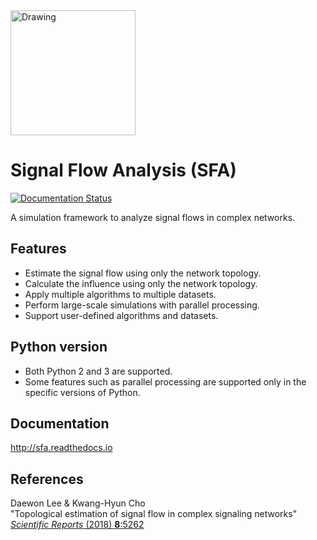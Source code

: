 <img src="sfa.png" alt="Drawing" width="200px"/>

Signal Flow Analysis (SFA)
==========================
[![Documentation Status](https://readthedocs.org/projects/sfa/badge/?version=latest)](https://sfa.readthedocs.io/en/latest/?badge=latest)

A simulation framework to analyze signal flows in complex networks.

## Features ##
* Estimate the signal flow using only the network topology.
* Calculate the influence using only the network topology.
* Apply multiple algorithms to multiple datasets.
* Perform large-scale simulations with parallel processing.
* Support user-defined algorithms and datasets.

## Python version ##
* Both Python 2 and 3 are supported.
* Some features such as parallel processing are supported only in the specific versions of Python.

## Documentation ##
http://sfa.readthedocs.io

## References ##
Daewon Lee & Kwang-Hyun Cho </br>
"Topological estimation of signal flow in complex signaling networks" </br>
[*Scientific Reports* (2018) **8**:5262](https://www.nature.com/articles/s41598-018-23643-5) </br>
